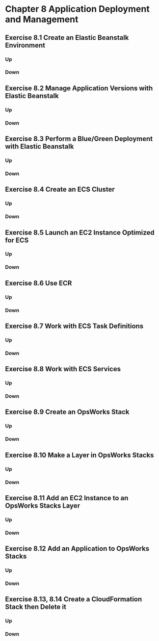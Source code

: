 # Chapter 8 Application Deployment and Management

## Exercise 8.1 Create an Elastic Beanstalk Environment
### Up
### Down

## Exercise 8.2 Manage Application Versions with Elastic Beanstalk
### Up
### Down

## Exercise 8.3 Perform a Blue/Green Deployment with Elastic Beanstalk
### Up
### Down

## Exercise 8.4 Create an ECS Cluster
### Up
### Down

## Exercise 8.5 Launch an EC2 Instance Optimized for ECS
### Up
### Down

## Exercise 8.6 Use ECR
### Up
### Down

## Exercise 8.7 Work with ECS Task Definitions
### Up
### Down

## Exercise 8.8 Work with ECS Services
### Up
### Down

## Exercise 8.9 Create an OpsWorks Stack
### Up
### Down

## Exercise 8.10 Make a Layer in OpsWorks Stacks
### Up
### Down

## Exercise 8.11 Add an EC2 Instance to an OpsWorks Stacks Layer
### Up
### Down

## Exercise 8.12 Add an Application to OpsWorks Stacks
### Up
### Down

## Exercise 8.13, 8.14 Create a CloudFormation Stack then Delete it
### Up
### Down

